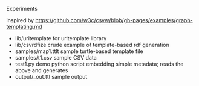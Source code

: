 
Experiments

inspired by https://github.com/w3c/csvw/blob/gh-pages/examples/graph-templating.md


* lib/uritemplate 		for uritemplate library
* lib/csvrdfize			crude example of template-based rdf generation
* samples/map1.ttlt		sample turtle-based template file
* samples/t1.csv		sample CSV data
* test1.py			demo python script embedding simple metadata; reads the above and generates
* output/_out.ttl		sample output

